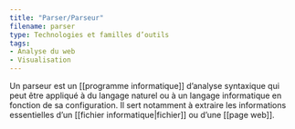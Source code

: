 ```yaml
---
title: "Parser/Parseur"
filename: parser
type: Technologies et familles d’outils
tags:
- Analyse du web
- Visualisation
---
```


Un parseur est un [[programme informatique]] d’analyse syntaxique qui peut être appliqué à du langage naturel ou à un langage informatique en fonction de sa configuration. Il sert notamment à extraire les informations essentielles d’un [[fichier informatique|fichier]] ou d’une [[page web]].

